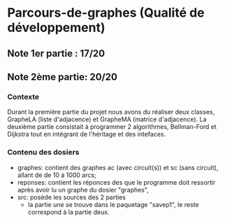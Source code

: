 # Parcours-de-graphes (Qualité de développement)
## Note 1er partie : 17/20
## Note 2ème partie: 20/20

### Contexte
Durant la première partie du projet nous avons du réaliser deux classes, GrapheLA (liste d'adjacence) 
et GrapheMA (matrice d'adjacence). La deuxième partie consistait à programmer 2 algorithmes, Bellman-Ford et Dijkstra
tout en intégrant de l'héritage et des intefaces.

### Contenu des dosiers
  - graphes: contient des graphes ac (avec circuit(s)) et sc (sans circuit), allant de de 10 à 1000 arcs;
  - reponses: contient les réponces des que le programme doit ressortir après avoir lu un graphe du dosier "graphes",
  - src: posède les sources des 2 parties
    - la partie une se trouve dans le paquetage "savep1", le reste correspond à la partie deux.
